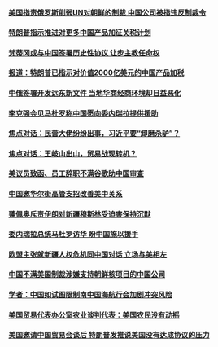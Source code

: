 #### [美国指责俄罗斯削弱UN对朝鲜的制裁  中国公司被指违反制裁令](../pages/zyyyoeqqvi/4572820.md) 

#### [特朗普指示推进对更多中国产品加征关税计划](../pages/zyyyoeqqvi/4572465.md) 

#### [梵蒂冈或与中国签署历史性协议 让步主教任命权](../pages/zyyyoeqqvi/4572382.md) 

#### [报道：特朗普已指示对价值2000亿美元的中国产品加税](../pages/zyyyoeqqvi/4571959.md) 

#### [中俄签署开发远东新文件 当地华商经商环境却日益恶化](../pages/zyyyoeqqvi/4571838.md) 

#### [李克强会见马杜罗称中国愿向委内瑞拉提供援助 ](../pages/zyyyoeqqvi/4571804.md) 

#### [焦点对话：民营大佬纷纷出事，习近平要“卸磨杀驴”？](../pages/zyyyoeqqvi/4571750.md) 

#### [焦点对话：王岐山出山，贸易战现转机？](../pages/zyyyoeqqvi/4571728.md) 

#### [美议员致函、员工辞职不满谷歌助中国审查 ](../pages/zyyyoeqqvi/4571687.md) 

#### [中国邀华尔街高管支招改善美中关系](../pages/zyyyoeqqvi/4571665.md) 

#### [蓬佩奥斥责伊朗对新疆穆斯林受迫害保持沉默     ](../pages/zyyyoeqqvi/4571531.md) 

#### [委内瑞拉总统马杜罗访华 盼中国施以援手](../pages/zyyyoeqqvi/4571521.md) 

#### [欧盟主张就新疆人权危机同中国对话 立场与美相左](../pages/zyyyoeqqvi/4571517.md) 

#### [中国不满美国制裁涉嫌支持朝鲜核项目的中国公司 ](../pages/zyyyoeqqvi/4571484.md) 

#### [学者：中国如试图限制南中国海航行会加剧冲突风险](../pages/zyyyoeqqvi/4571399.md) 

#### [美国贸易代表办公室农业谈判代表：美国农民没有动摇](../pages/zyyyoeqqvi/4571300.md) 

#### [美国邀请中国贸易会谈后 特朗普发推说美国没有达成协议的压力](../pages/zyyyoeqqvi/4571276.md) 

